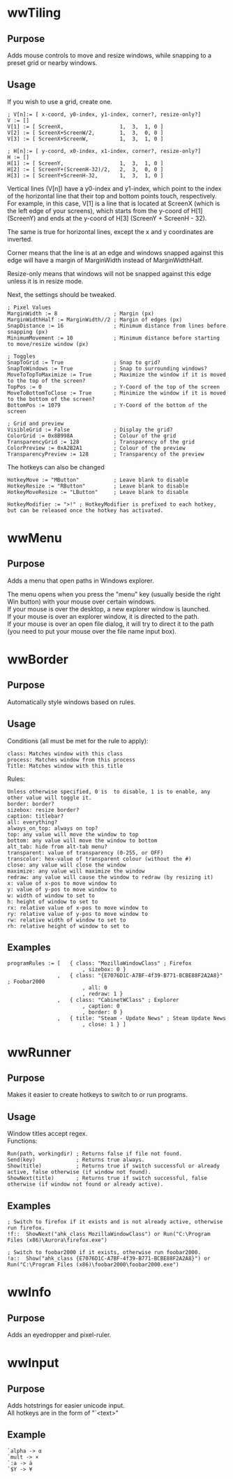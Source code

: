wwTiling
======
Purpose
------
Adds mouse controls to move and resize windows, while snapping to a preset grid or nearby windows.

Usage
------
If you wish to use a grid, create one.
```AutoHotkey
; V[n]:= [ x-coord, y0-index, y1-index, corner?, resize-only?]
V := []
V[1] := [ ScreenX,                  1,  3,  1, 0 ]
V[2] := [ ScreenX+ScreenW/2,        1,  3,  0, 0 ]
V[3] := [ ScreenX+ScreenW,          1,  3,  1, 0 ]
 
; H[n]:= [ y-coord, x0-index, x1-index, corner?, resize-only?]
H := []
H[1] := [ ScreenY,                  1,  3,  1, 0 ]
H[2] := [ ScreenY+(ScreenH-32)/2,   2,  3,  0, 0 ]
H[3] := [ ScreenY+ScreenH-32,       1,  3,  1, 0 ]
```
Vertical lines (V[n]) have a y0-index and y1-index, which point to the index of the horizontal line that their top and bottom points touch, respectively.  
For example, in this case, V[1] is a line that is located at ScreenX (which is the left edge of your screens), which starts from the y-coord of H[1] (ScreenY) and ends at the y-coord of H[3] (ScreenY + ScreenH - 32).

The same is true for horizontal lines, except the x and y coordinates are inverted.

Corner means that the line is at an edge and windows snapped against this edge will have a margin of MarginWidth instead of MarginWidthHalf.

Resize-only means that windows will not be snapped against this edge unless it is in resize mode.

Next, the settings should be tweaked.
```AutoHotkey
; Pixel Values
MarginWidth := 8                  ; Margin (px)
MarginWidthHalf := MarginWidth//2 ; Margin of edges (px)
SnapDistance := 16                ; Minimum distance from lines before snapping (px)
MinimumMovement := 10             ; Minimum distance before starting to move/resize window (px)

; Toggles
SnapToGrid := True                ; Snap to grid?
SnapToWindows := True             ; Snap to surrounding windows?
MoveToTopToMaximize := True       ; Maximize the window if it is moved to the top of the screen?
TopPos := 0                       ; Y-Coord of the top of the screen
MoveToBottomToClose := True       ; Minimize the window if it is moved to the bottom of the screen?
BottomPos := 1079                 ; Y-Coord of the bottom of the screen

; Grid and preview
VisibleGrid := False              ; Display the grid?
ColorGrid := 0x8B998A             ; Colour of the grid
TransparencyGrid := 128           ; Transparency of the grid
ColorPreview := 0xA2B2A1          ; Colour of the preview
TransparencyPreview := 128        ; Transparency of the preview
```

The hotkeys can also be changed
```AutoHotkey
HotkeyMove := "MButton"           ; Leave blank to disable
HotkeyResize := "RButton"         ; Leave blank to disable
HotkeyMoveResize := "LButton"     ; Leave blank to disable

HotkeyModifier := ">!" ; HotkeyModifier is prefixed to each hotkey, but can be released once the hotkey has activated.
```

wwMenu
======
Purpose
------
Adds a menu that open paths in Windows explorer.

The menu opens when you press the "menu" key (usually beside the right Win button) with your mouse over certain windows.  
If your mouse is over the desktop, a new explorer window is launched.  
If your mouse is over an explorer window, it is directed to the path.  
If your mouse is over an open file dialog, it will try to direct it to the path (you need to put your mouse over the file name input box).

wwBorder
======
Purpose
------
Automatically style windows based on rules.

Usage
------
Conditions (all must be met for the rule to apply):
```
class: Matches window with this class
process: Matches window from this process
Title: Matches window with this title
```
Rules:
```
Unless otherwise specified, 0 is  to disable, 1 is to enable, any other value will toggle it.
border: border?
sizebox: resize border?
caption: titlebar?
all: everything?
always_on_top: always on top?
top: any value will move the window to top
bottom: any value will move the window to bottom
alt_tab: hide from alt-tab menu?
transparent: value of transparency (0-255, or OFF)
transcolor: hex-value of transparent colour (without the #)
close: any value will close the window
maximize: any value will maximize the window
redraw: any value will cause the window to redraw (by resizing it)
x: value of x-pos to move window to
y: value of y-pos to move window to
w: width of window to set to
h: height of window to set to
rx: relative value of x-pos to move window to
ry: relative value of y-pos to move window to
rw: relative width of window to set to
rh: relative height of window to set to
```

Examples
------
```AutoHotkey
programRules := [   { class: "MozillaWindowClass" ; Firefox
                        , sizebox: 0 }
                ,   { class: "{E7076D1C-A7BF-4f39-B771-BCBE88F2A2A8}" ; Foobar2000
                        , all: 0
                        , redraw: 1 }
                ,   { class: "CabinetWClass" ; Explorer
                        , caption: 0
                        , border: 0 }
                ,   { title: "Steam - Update News" ; Steam Update News
                        , close: 1 } ]
```

wwRunner
======
Purpose
------
Makes it easier to create hotkeys to switch to or run programs.  

Usage
------
Window titles accept regex.  
Functions:
```AutoHotkey
Run(path, workingdir) ; Returns false if file not found.
Send(key)             ; Returns true always.
Show(title)           ; Returns true if switch successful or already active, false otherwise (if window not found).
ShowNext(title)       ; Returns true if switch successful, false otherwise (if window not found or already active).
```

Examples
------
```AutoHotkey
; Switch to firefox if it exists and is not already active, otherwise run firefox.
!f::  ShowNext("ahk_class MozillaWindowClass") or Run("C:\Program Files (x86)\Aurora\firefox.exe")

; Switch to foobar2000 if it exists, otherwise run foobar2000.
!a::  Show("ahk_class {E7076D1C-A7BF-4f39-B771-BCBE88F2A2A8}") or Run("C:\Program Files (x86)\foobar2000\foobar2000.exe")
```

wwInfo
======
Purpose
------
Adds an eyedropper and pixel-ruler.


wwInput
======
Purpose
------
Adds hotstrings for easier unicode input.  
All hotkeys are in the form of "`\<text\>"

Example
------
```
`alpha -> α
`mult -> ×
`:a -> ä
`$Y -> ¥
```